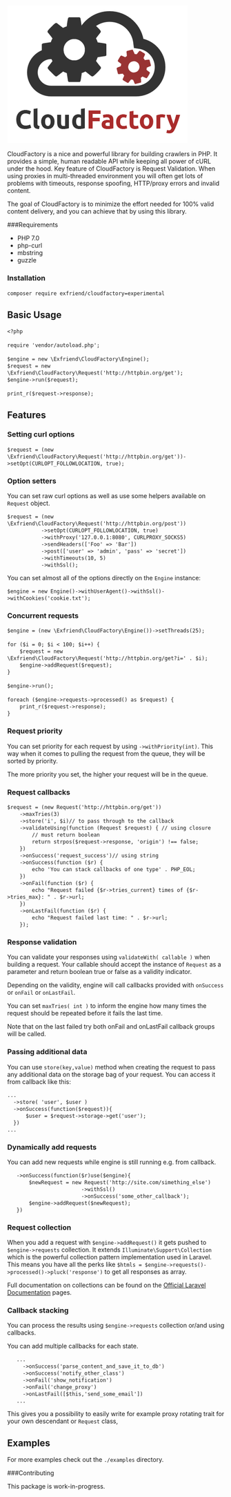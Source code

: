 ![logo](docs/v1.png)

CloudFactory is a nice and powerful library for building crawlers in PHP. It provides a simple, human readable API while keeping all
power of cURL under the hood. Key feature of CloudFactory is Request Validation. When using proxies in multi-threaded environment
you will often get lots of problems with timeouts, response spoofing, HTTP/proxy errors and invalid content.

The goal of CloudFactory is to minimize the effort needed for 100% valid content delivery, and you can achieve that by
using this library.

###Requirements

- PHP 7.0
- php-curl
- mbstring
- guzzle

### Installation

`composer require exfriend/cloudfactory=experimental`

## Basic Usage

```
<?php

require 'vendor/autoload.php';

$engine = new \Exfriend\CloudFactory\Engine();
$request = new \Exfriend\CloudFactory\Request('http://httpbin.org/get');
$engine->run($request);

print_r($request->response);
```

## Features

### Setting curl options
```
$request = (new \Exfriend\CloudFactory\Request('http://httpbin.org/get'))->setOpt(CURLOPT_FOLLOWLOCATION, true);
```


### Option setters
You can set raw curl options as well as use some helpers available on `Request` object.

```
$request = (new \Exfriend\CloudFactory\Request('http://httpbin.org/post'))
           ->setOpt(CURLOPT_FOLLOWLOCATION, true)
           ->withProxy('127.0.0.1:8080', CURLPROXY_SOCKS5)
           ->sendHeaders(['Foo' => 'Bar'])
           ->post(['user' => 'admin', 'pass' => 'secret'])
           ->withTimeouts(10, 5)
           ->withSsl();
```
You can set almost all of the options directly on the `Engine` instance:

```
$engine = new Engine()->withUserAgent()->withSsl()->withCookies('cookie.txt');
```


### Concurrent requests

```
$engine = (new \Exfriend\CloudFactory\Engine())->setThreads(25);

for ($i = 0; $i < 100; $i++) {
    $request = new \Exfriend\CloudFactory\Request('http://httpbin.org/get?i=' . $i);
    $engine->addRequest($request);
}

$engine->run();

foreach ($engine->requests->processed() as $request) {
    print_r($request->response);
}
```

### Request priority

You can set priority for each request by using `->withPriority(int)`.
This way when it comes to pulling the request from the queue, they will be sorted by priority.

The more priority you set, the higher your request will be in the queue.

### Request callbacks

```
$request = (new Request('http://httpbin.org/get'))
    ->maxTries(3)
    ->store('i', $i)// to pass through to the callback
    ->validateUsing(function (Request $request) { // using closure
        // must return boolean
        return strpos($request->response, 'origin') !== false;
    })
    ->onSuccess('request_success')// using string
    ->onSuccess(function ($r) {
        echo 'You can stack callbacks of one type' . PHP_EOL;
    })
    ->onFail(function ($r) {
        echo "Request failed {$r->tries_current} times of {$r->tries_max}: " . $r->url;
    })
    ->onLastFail(function ($r) {
        echo "Request failed last time: " . $r->url;
    });
```

### Response validation

You can validate your responses using `validateWith( callable )`
when building a request. Your callable should accept the instance of `Request` as a parameter
and return boolean true or false as a validity indicator.

Depending on the validity, engine will call callbacks provided with `onSuccess` or `onFail` or `onLastFail`.

You can set `maxTries( int )` to inform the engine how many times the request
should be repeated before it fails the last time.

Note that on the last failed try both onFail and onLastFail callback groups will be called.

### Passing additional data

You can use `store(key,value)` method when creating the request to
pass any additional data on the storage bag of your request.
You can access it from callback like this:
```
...
  ->store( 'user', $user )
  ->onSuccess(function($request)){
      $user = $request->storage->get('user');
  })
...
```

### Dynamically add requests
You can add new requests while engine is still running e.g. from callback.

```
   ->onSuccess(function($r)use($engine){
       $newRequest = new Request('http://site.com/simething_else')
                        ->withSsl()
                        ->onSuccess('some_other_callback');
       $engine->addRequest($newRequest);
   })
```

### Request collection

When you add a request with `$engine->addRequest()` it gets pushed to `$engine->requests` collection.
It extends `Illuminate\Support\Collection` which is the powerful
collection pattern implementation used in Laravel. This means you have all
the perks like `$htmls = $engine->requests()->processed()->pluck('response')` to get all responses as array.

Full documentation on collections can be found on the [Official Laravel Documentation](https://laravel.com/docs/5.2/collections) pages.

### Callback stacking

You can process the results using `$engine->requests` collection or/and using callbacks.

You can add multiple callbacks for each state.
```
   ...
     ->onSuccess('parse_content_and_save_it_to_db')
     ->onSuccess('notify_other_class')
     ->onFail('show_notification')
     ->onFail('change_proxy')
     ->onLastFail([$this,'send_some_email'])
   ...
```

This gives you a possibility to easily write for example proxy 
rotating trait for your own descendant or `Request` class,

## Examples

For more examples check out the `./examples` directory.


###Contributing

This package is work-in-progress.